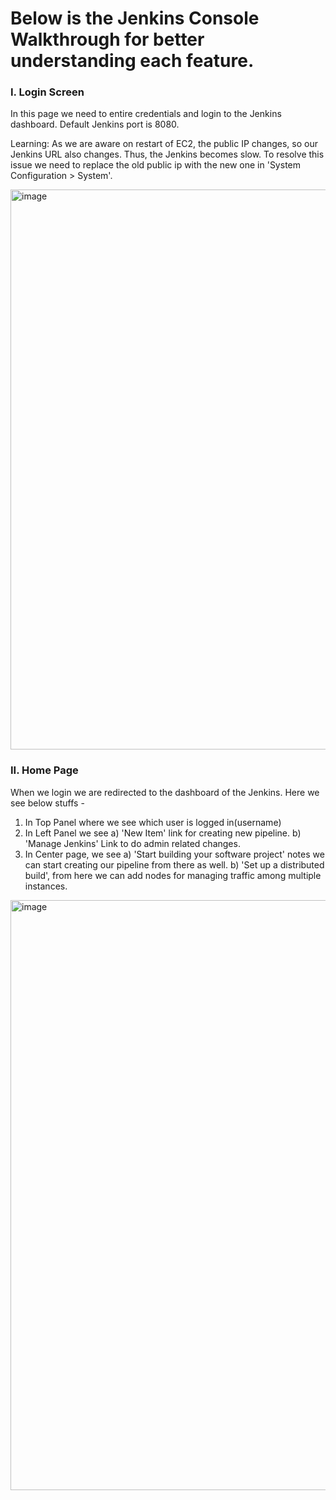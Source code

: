 # Below is the Jenkins Console Walkthrough for better understanding each feature.


### I. Login Screen
In this page we need to entire credentials and login to the Jenkins dashboard. Default Jenkins port is 8080. 

Learning: As we are aware on restart of EC2, the public IP changes, so our Jenkins URL also changes. Thus, the Jenkins becomes slow. To resolve this issue we need to replace the old public ip with the new one in 'System Configuration > System'.

<img width="896" alt="image" src="https://github.com/user-attachments/assets/056d3ba3-f40c-4c1d-8c43-53046253313d">

### II. Home Page

When we login we are redirected to the dashboard of the Jenkins. Here we see below stuffs - 
1. In Top Panel where we see which user is logged in(username)
2. In Left Panel we see a) 'New Item' link for creating new pipeline. b) 'Manage Jenkins' Link to do admin related changes.
3. In Center page, we see a) 'Start building your software project' notes we can start creating our pipeline from there as well. b) 'Set up a distributed build', from here we can add nodes for managing traffic among multiple instances.

<img width="944" alt="image" src="https://github.com/user-attachments/assets/184784f7-a009-4d63-97b5-34daae6ffe27">

